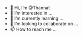 - 👋 Hi, I’m @Thannat
- 👀 I’m interested in ...
- 🌱 I’m currently learning ...
- 💞️ I’m looking to collaborate on ...
- 📫 How to reach me ...

<!---
Thannat/Thannat is a ✨ special ✨ repository because its `README.md` (this file) appears on your GitHub profile.
You can click the Preview link to take a look at your changes.
--->
